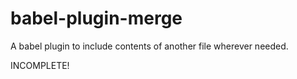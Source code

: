 # babel-plugin-merge
A babel plugin to include contents of another file wherever needed.

INCOMPLETE!
